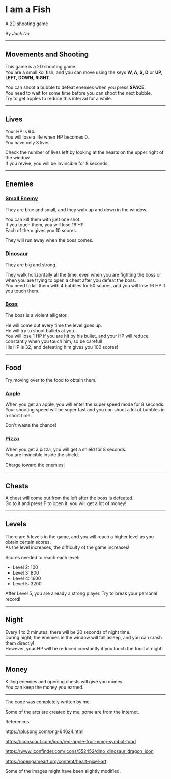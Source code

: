 # I am a Fish

A 2D shooting game

By *Jack Du*


---

## Movements and Shooting

This game is a 2D shooting game.  
You are a small koi fish, and you can move using the keys **W, A, S, D** or **UP, LEFT, DOWN, RIGHT**.

You can shoot a bubble to defeat enemies when you press **SPACE**.  
You need to wait for some time before you can shoot the next bubble.   
 Try to get apples to reduce this interval for a while.

---

## Lives

Your HP is 64.  
You will lose a life when HP becomes 0.  
You have only 3 lives.

Check the number of lives left by looking at the hearts on the upper right of the window.  
If you revive, you will be invincible for 8 seconds.

---

## Enemies

### <u>Small Enemy</u>

They are blue and small, and they walk up and down in the window.

 You can kill them with just one shot.  
 If you touch them, you will lose 16 HP.  
 Each of them gives you 10 scores.

They will run away when the boss comes.  

### <u>Dinosaur</u>

They are big and strong.

They walk horizontally all the time, even when you are fighting the boss or when you are trying to open a chest after you defeat the boss.  
You need to kill them with 4 bubbles for 50 scores, and you will lose 16 HP if you touch them.

### <u>Boss</u>

The boss is a violent alligator.

He will come out every time the level goes up.  
He will try to shoot bullets at you.  
You will lose 1 HP if you are hit by his bullet, and your HP will reduce constantly when you touch him, so be careful!  
His HP is 32, and defeating him gives you 100 scores!

---

## Food

Try moving over to the food to obtain them.

### <u>Apple</u>

When you get an apple, you will enter the super speed mode for 8 seconds.  
Your shooting speed will be super fast and you can shoot a lot of bubbles in a short time.

Don't waste the chance!

### <u>Pizza</u>

When you get a pizza, you will get a shield for 8 seconds.  
You are invincible inside the shield.

Charge toward the enemies!

---

## Chests

A chest will come out from the left after the boss is defeated.  
Go to it and press F to open it, you will get a lot of money!

---

## Levels

There are 5 levels in the game, and you will reach a higher level as you obtain certain scores.  
As the level increases, the difficulty of the game increases!

Scores needed to reach each level:

- Level 2: 100
- Level 3: 800
- Level 4: 1600
- Level 5: 3200

After Level 5, you are already a strong player. Try to break your personal record!

---

## Night

Every 1 to 2 minutes, there will be 20 seconds of night time.  
During night, the enemies in the window will fall asleep, and you can crash them directly!  
However, your HP will be reduced constantly if you touch the food at night!

---

## Money

Killing enemies and opening chests will give you money.  
You can keep the money you earned.

---

The code was completely written by me. 

Some of the arts are created by me, some are from the internet.

References:

https://pluspng.com/png-64624.html

https://iconscout.com/icon/red-apple-fruit-emoj-symbol-food

https://www.iconfinder.com/icons/552452/dino_dinosaur_dragon_icon

https://opengameart.org/content/heart-pixel-art

Some of the images might have been slightly modified.
